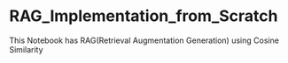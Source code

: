 # RAG_Implementation_from_Scratch
This Notebook has RAG(Retrieval Augmentation Generation) using Cosine Similarity
